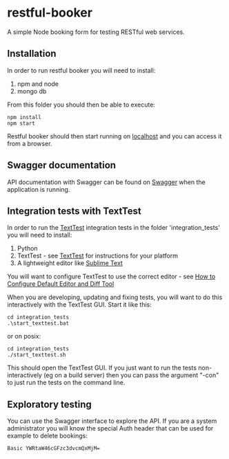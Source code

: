 # restful-booker
A simple Node booking form for testing RESTful web services.

## Installation
In order to run restful booker you will need to install:
1. npm and node
2. mongo db

From this folder you should then be able to execute:

    npm install
    npm start

Restful booker should then start running on [localhost](https://localhost:3001/) and you can access it from a browser.

## Swagger documentation
API documentation with Swagger can be found on [Swagger](https://localhost:3001/api-docs) when the application is running.

## Integration tests with TextTest
In order to run the [TextTest](https://texttest.org) integration tests in the folder 'integration_tests'
you will need to install:

1. Python
2. TextTest - see  [TextTest](https://texttest.org) for instructions for your platform
3. A lightweight editor like [Sublime Text](https://www.sublimetext.com/download)

You will want to configure TextTest to use the correct editor - see [How to Configure Default Editor and Diff Tool](https://texttest.org/how_to_guides/configure_editor.html)

When you are developing, updating and fixing tests, you will want to do this interactively with the TextTest GUI. Start it like this:

    cd integration_tests
    .\start_texttest.bat

or on posix:

    cd integration_tests
    ./start_texttest.sh

This should open the TextTest GUI. If you just want to run the tests non-interactively (eg on a build server) then you can pass the argument "-con" to just run the tests on the command line.

## Exploratory testing
You can use the Swagger interface to explore the API. If you are a system administrator you will know the special Auth header that can be used for example to delete bookings:

    Basic YWRtaW46cGFzc3dvcmQxMjM=

